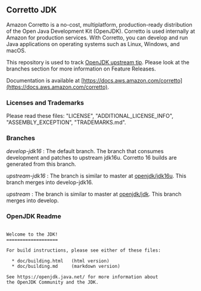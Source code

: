 ## Corretto JDK

Amazon Corretto is a no-cost, multiplatform,
production-ready distribution of the Open Java Development Kit (OpenJDK).
Corretto is used internally at Amazon for production services.
With Corretto, you can develop and run Java applications
on operating systems such as Linux, Windows, and macOS.

This repository is used to track [OpenJDK upstream tip](https://github.com/openjdk/jdk).
Please look at the branches section for more information on Feature Releases.

Documentation is available at [https://docs.aws.amazon.com/corretto](https://docs.aws.amazon.com/corretto).

### Licenses and Trademarks

Please read these files: "LICENSE", "ADDITIONAL_LICENSE_INFO", "ASSEMBLY_EXCEPTION", "TRADEMARKS.md".

### Branches

_develop-jdk16_
: The default branch. The branch that consumes development and patches to upstream jdk16u. Corretto 16 builds are generated from this branch.

_upstream-jdk16_
: The branch is similar to master at [openjdk/jdk16u](https://github.com/openjdk/jdk16u). This branch merges into develop-jdk16.

_upstream_
: The branch is similar to master at [openjdk/jdk](https://github.com/openjdk/jdk). This branch merges into develop.

### OpenJDK Readme 
```

Welcome to the JDK!
===================

For build instructions, please see either of these files:

  * doc/building.html   (html version)
  * doc/building.md     (markdown version)

See https://openjdk.java.net/ for more information about
the OpenJDK Community and the JDK.
```